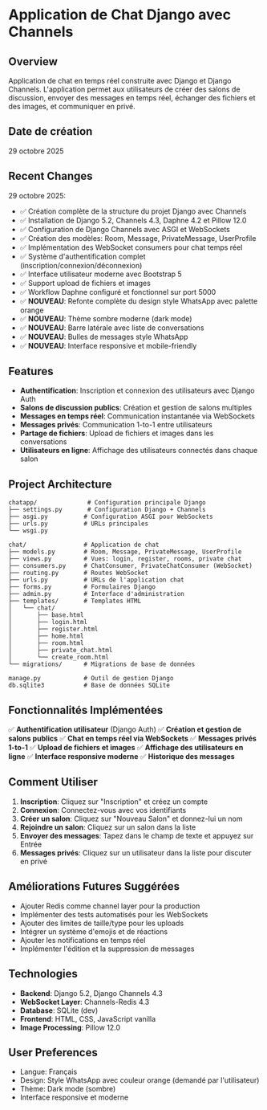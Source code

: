 # Application de Chat Django avec Channels

## Overview
Application de chat en temps réel construite avec Django et Django Channels. L'application permet aux utilisateurs de créer des salons de discussion, envoyer des messages en temps réel, échanger des fichiers et des images, et communiquer en privé.

## Date de création
29 octobre 2025

## Recent Changes
29 octobre 2025:
- ✅ Création complète de la structure du projet Django avec Channels
- ✅ Installation de Django 5.2, Channels 4.3, Daphne 4.2 et Pillow 12.0
- ✅ Configuration de Django Channels avec ASGI et WebSockets
- ✅ Création des modèles: Room, Message, PrivateMessage, UserProfile
- ✅ Implémentation des WebSocket consumers pour chat temps réel
- ✅ Système d'authentification complet (inscription/connexion/déconnexion)
- ✅ Interface utilisateur moderne avec Bootstrap 5
- ✅ Support upload de fichiers et images
- ✅ Workflow Daphne configuré et fonctionnel sur port 5000
- ✅ **NOUVEAU**: Refonte complète du design style WhatsApp avec palette orange
- ✅ **NOUVEAU**: Thème sombre moderne (dark mode)
- ✅ **NOUVEAU**: Barre latérale avec liste de conversations
- ✅ **NOUVEAU**: Bulles de messages style WhatsApp
- ✅ **NOUVEAU**: Interface responsive et mobile-friendly

## Features
- **Authentification**: Inscription et connexion des utilisateurs avec Django Auth
- **Salons de discussion publics**: Création et gestion de salons multiples
- **Messages en temps réel**: Communication instantanée via WebSockets
- **Messages privés**: Communication 1-to-1 entre utilisateurs
- **Partage de fichiers**: Upload de fichiers et images dans les conversations
- **Utilisateurs en ligne**: Affichage des utilisateurs connectés dans chaque salon

## Project Architecture
```
chatapp/              # Configuration principale Django
├── settings.py       # Configuration Django + Channels
├── asgi.py          # Configuration ASGI pour WebSockets
├── urls.py          # URLs principales
└── wsgi.py

chat/                # Application de chat
├── models.py        # Room, Message, PrivateMessage, UserProfile
├── views.py         # Vues: login, register, rooms, private chat
├── consumers.py     # ChatConsumer, PrivateChatConsumer (WebSocket)
├── routing.py       # Routes WebSocket
├── urls.py          # URLs de l'application chat
├── forms.py         # Formulaires Django
├── admin.py         # Interface d'administration
├── templates/       # Templates HTML
│   └── chat/
│       ├── base.html
│       ├── login.html
│       ├── register.html
│       ├── home.html
│       ├── room.html
│       ├── private_chat.html
│       └── create_room.html
└── migrations/      # Migrations de base de données

manage.py            # Outil de gestion Django
db.sqlite3           # Base de données SQLite
```

## Fonctionnalités Implémentées
✅ **Authentification utilisateur** (Django Auth)
✅ **Création et gestion de salons publics**
✅ **Chat en temps réel via WebSockets**
✅ **Messages privés 1-to-1**
✅ **Upload de fichiers et images**
✅ **Affichage des utilisateurs en ligne**
✅ **Interface responsive moderne**
✅ **Historique des messages**

## Comment Utiliser
1. **Inscription**: Cliquez sur "Inscription" et créez un compte
2. **Connexion**: Connectez-vous avec vos identifiants
3. **Créer un salon**: Cliquez sur "Nouveau Salon" et donnez-lui un nom
4. **Rejoindre un salon**: Cliquez sur un salon dans la liste
5. **Envoyer des messages**: Tapez dans le champ de texte et appuyez sur Entrée
6. **Messages privés**: Cliquez sur un utilisateur dans la liste pour discuter en privé

## Améliorations Futures Suggérées
- Ajouter Redis comme channel layer pour la production
- Implémenter des tests automatisés pour les WebSockets
- Ajouter des limites de taille/type pour les uploads
- Intégrer un système d'emojis et de réactions
- Ajouter les notifications en temps réel
- Implémenter l'édition et la suppression de messages

## Technologies
- **Backend**: Django 5.2, Django Channels 4.3
- **WebSocket Layer**: Channels-Redis 4.3
- **Database**: SQLite (dev)
- **Frontend**: HTML, CSS, JavaScript vanilla
- **Image Processing**: Pillow 12.0

## User Preferences
- Langue: Français
- Design: Style WhatsApp avec couleur orange (demandé par l'utilisateur)
- Thème: Dark mode (sombre)
- Interface responsive et moderne
